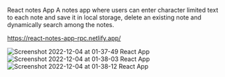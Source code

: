 React notes App
A notes app where users can enter character limited text to each note and save it in local storage, delete an existing note and dynamically search among the notes.

https://react-notes-app-rpc.netlify.app/

![Screenshot 2022-12-04 at 01-37-49 React App](https://user-images.githubusercontent.com/106545681/205466793-5cf2daf1-c631-4382-87cf-a9e95f167af6.png)
![Screenshot 2022-12-04 at 01-38-03 React App](https://user-images.githubusercontent.com/106545681/205466795-c6a8aa64-4823-42e4-838c-c4e920df5493.png)
![Screenshot 2022-12-04 at 01-38-12 React App](https://user-images.githubusercontent.com/106545681/205466799-496d1ecb-2cc3-4778-af3e-8b48beacf797.png)
